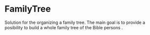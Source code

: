 # FamilyTree
Solution for the organizing a family tree.
The main  goal is to provide a posibility to build a whole family tree of the Bible persons .
